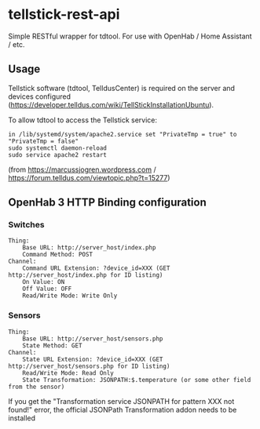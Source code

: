 # tellstick-rest-api
Simple RESTful wrapper for tdtool. For use with OpenHab / Home Assistant / etc.

## Usage

Tellstick software (tdtool, TelldusCenter) is required on the server and devices configured (https://developer.telldus.com/wiki/TellStickInstallationUbuntu).

To allow tdtool to access the Tellstick service:

```
in /lib/systemd/system/apache2.service set "PrivateTmp = true" to "PrivateTmp = false"
sudo systemctl daemon-reload
sudo service apache2 restart
```

(from https://marcussjogren.wordpress.com / https://forum.telldus.com/viewtopic.php?t=15277)

## OpenHab 3 HTTP Binding configuration

### Switches

```
Thing:
    Base URL: http://server_host/index.php
    Command Method: POST
Channel:
    Command URL Extension: ?device_id=XXX (GET http://server_host/index.php for ID listing)
    On Value: ON
    Off Value: OFF
    Read/Write Mode: Write Only
```

### Sensors

```
Thing:
    Base URL: http://server_host/sensors.php
    State Method: GET
Channel:
    State URL Extension: ?device_id=XXX (GET http://server_host/sensors.php for ID listing)
    Read/Write Mode: Read Only
    State Transformation: JSONPATH:$.temperature (or some other field from the sensor)
```

If you get the "Transformation service JSONPATH for pattern XXX not found!" error, the official JSONPath Transformation addon needs to be installed
